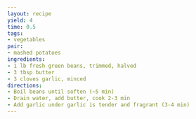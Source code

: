 ```yaml
---
layout: recipe
yield: 4
time: 0.5
tags:
- vegetables
pair:
- mashed potatoes
ingredients:
- 1 lb fresh green beans, trimmed, halved
- 3 tbsp butter
- 3 cloves garlic, minced
directions:
- Boil beans until soften (~5 min)
- Drain water, add butter, cook 2-3 min
- Add garlic under garlic is tender and fragrant (3-4 min)
---
```

